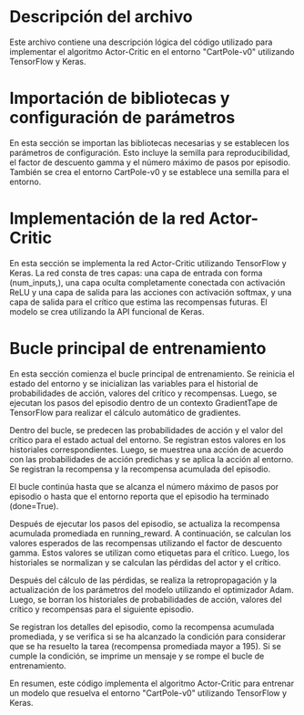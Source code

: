 # Descripción del archivo 
Este archivo contiene una descripción lógica del código utilizado para implementar el algoritmo Actor-Critic en el entorno "CartPole-v0" utilizando TensorFlow y Keras.

# Importación de bibliotecas y configuración de parámetros 
En esta sección se importan las bibliotecas necesarias y se establecen los parámetros de configuración. Esto incluye la semilla para reproducibilidad, el factor de descuento gamma y el número máximo de pasos por episodio. También se crea el entorno CartPole-v0 y se establece una semilla para el entorno.

# Implementación de la red Actor-Critic 
En esta sección se implementa la red Actor-Critic utilizando TensorFlow y Keras. La red consta de tres capas: una capa de entrada con forma (num_inputs,), una capa oculta completamente conectada con activación ReLU y una capa de salida para las acciones con activación softmax, y una capa de salida para el crítico que estima las recompensas futuras. El modelo se crea utilizando la API funcional de Keras.

# Bucle principal de entrenamiento 
En esta sección comienza el bucle principal de entrenamiento. Se reinicia el estado del entorno y se inicializan las variables para el historial de probabilidades de acción, valores del crítico y recompensas. Luego, se ejecutan los pasos del episodio dentro de un contexto GradientTape de TensorFlow para realizar el cálculo automático de gradientes.

Dentro del bucle, se predecen las probabilidades de acción y el valor del crítico para el estado actual del entorno. Se registran estos valores en los historiales correspondientes. Luego, se muestrea una acción de acuerdo con las probabilidades de acción predichas y se aplica la acción al entorno. Se registran la recompensa y la recompensa acumulada del episodio.

El bucle continúa hasta que se alcanza el número máximo de pasos por episodio o hasta que el entorno reporta que el episodio ha terminado (done=True).

Después de ejecutar los pasos del episodio, se actualiza la recompensa acumulada promediada en running_reward. A continuación, se calculan los valores esperados de las recompensas utilizando el factor de descuento gamma. Estos valores se utilizan como etiquetas para el crítico. Luego, los historiales se normalizan y se calculan las pérdidas del actor y el crítico.

Después del cálculo de las pérdidas, se realiza la retropropagación y la actualización de los parámetros del modelo utilizando el optimizador Adam. Luego, se borran los historiales de probabilidades de acción, valores del crítico y recompensas para el siguiente episodio.

Se registran los detalles del episodio, como la recompensa acumulada promediada, y se verifica si se ha alcanzado la condición para considerar que se ha resuelto la tarea (recompensa promediada mayor a 195). Si se cumple la condición, se imprime un mensaje y se rompe el bucle de entrenamiento.

En resumen, este código implementa el algoritmo Actor-Critic para entrenar un modelo que resuelva el entorno "CartPole-v0" utilizando TensorFlow y Keras.
